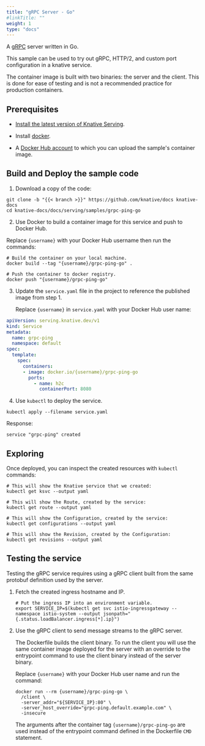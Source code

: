 ```yaml
---
title: "gRPC Server - Go"
#linkTitle: ""
weight: 1
type: "docs"
---
```


A [gRPC](https://grpc.io) server written in Go.

This sample can be used to try out gRPC, HTTP/2, and custom port configuration
in a knative service.

The container image is built with two binaries: the server and the client.
This is done for ease of testing and is not a recommended practice
for production containers.

## Prerequisites

- [Install the latest version of Knative Serving](../../../install/README.md).

- Install [docker](https://www.docker.com/).

- A [Docker Hub account](https://hub.docker.com) to which you can upload the sample's container image.

## Build and Deploy the sample code

1. Download a copy of the code:

  ```shell
  git clone -b "{{< branch >}}" https://github.com/knative/docs knative-docs
  cd knative-docs/docs/serving/samples/grpc-ping-go
  ```

2. Use Docker to build a container image for this service and push to Docker Hub.

  Replace `{username}` with your Docker Hub username then run the commands:

  ```shell
  # Build the container on your local machine.
  docker build --tag "{username}/grpc-ping-go" .

  # Push the container to docker registry.
  docker push "{username}/grpc-ping-go"
  ```

3. Update the `service.yaml` file in the project to reference the published image from step 1.

   Replace `{username}` in `service.yaml` with your Docker Hub user name:
   
   
  ```yaml
  apiVersion: serving.knative.dev/v1
  kind: Service
  metadata:
    name: grpc-ping
    namespace: default
  spec:
    template:
      spec:
        containers:
        - image: docker.io/{username}/grpc-ping-go
          ports:
            - name: h2c
              containerPort: 8080
  ``` 

4. Use `kubectl` to deploy the service.

  ```shell
  kubectl apply --filename service.yaml
  ```

  Response:

  ```shell
  service "grpc-ping" created
  ```

## Exploring

Once deployed, you can inspect the created resources with `kubectl` commands:

```shell
# This will show the Knative service that we created:
kubectl get ksvc --output yaml

# This will show the Route, created by the service:
kubectl get route --output yaml

# This will show the Configuration, created by the service:
kubectl get configurations --output yaml

# This will show the Revision, created by the Configuration:
kubectl get revisions --output yaml
```

## Testing the service

Testing the gRPC service requires using a gRPC client built from the same
protobuf definition used by the server.

1. Fetch the created ingress hostname and IP.

   ```shell
   # Put the ingress IP into an environment variable.
   export SERVICE_IP=$(kubectl get svc istio-ingressgateway --namespace istio-system --output jsonpath="{.status.loadBalancer.ingress[*].ip}")
   ```

1. Use the gRPC client to send message streams to the gRPC server.

   The Dockerfile builds the client binary. To run the client you will use the
   same container image deployed for the server with an override to the
   entrypoint command to use the client binary instead of the server binary.

   Replace `{username}` with your Docker Hub user name and run the command:

   ```shell
   docker run --rm {username}/grpc-ping-go \
     /client \
     -server_addr="${SERVICE_IP}:80" \
     -server_host_override="grpc-ping.default.example.com" \
     -insecure
   ```

   The arguments after the container tag `{username}/grpc-ping-go` are used
   instead of the entrypoint command defined in the Dockerfile `CMD` statement.
  
